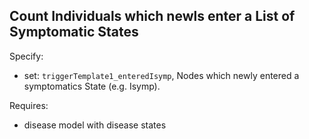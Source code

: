## Count Individuals which newls enter a List of Symptomatic States

Specify:
* set: ```triggerTemplate1_enteredIsymp```, Nodes which newly entered a symptomatics State (e.g. Isymp).

Requires:
* disease model with disease states  

